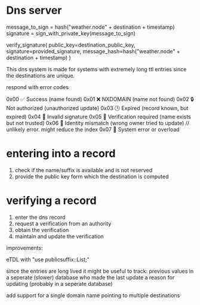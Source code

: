 # Dns server


message_to_sign = hash("weather.node" + destination + timestamp)
signature = sign_with_private_key(message_to_sign)

verify_signature(
    public_key=destination_public_key,
    signature=provided_signature,
    message_hash=hash("weather.node" + destination + timestamp)
)

This dns system is made for systems with extremely long ttl entries since the destinations are unique.

respond with error codes

0x00	✅ Success (name found)
0x01	❌ NXDOMAIN (name not found)
0x02	🔒 Not authorized (unauthorized update)
0x03	🕒 Expired (record known, but expired)
0x04	🧾 Invalid signature
0x05	🚫 Verification required (name exists but not trusted)
0x06	🧍 Identity mismatch (wrong owner tried to update) // unlikely error. might reduce the index
0x07	🧱 System error or overload

# entering into a record
1. check if the name/suffix is available and is not reserved
2. provide the public key form which the destination is computed


# verifying a record
1. enter the dns record
2. request a verification from an authority
3. obtain the verification
4. maintain and update the verification


improvements:

eTDL with "use publicsuffix::List;"

since the entries are long lived it might be useful to track:
previous values in a seperate (slower) database
who made the last update
a reason for updating (probably in a seperate database)

add support for a single domain name pointing to multiple destinations
